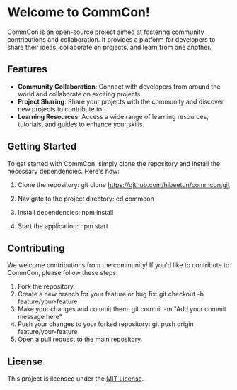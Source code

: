 # Welcome to CommCon!

CommCon is an open-source project aimed at fostering community contributions and collaboration. It provides a platform for developers to share their ideas, collaborate on projects, and learn from one another.

## Features

- **Community Collaboration**: Connect with developers from around the world and collaborate on exciting projects.
- **Project Sharing**: Share your projects with the community and discover new projects to contribute to.
- **Learning Resources**: Access a wide range of learning resources, tutorials, and guides to enhance your skills.

## Getting Started

To get started with CommCon, simply clone the repository and install the necessary dependencies. Here's how:

1. Clone the repository:
git clone https://github.com/hibeetun/commcon.git

2. Navigate to the project directory:
cd commcon

3. Install dependencies:
npm install

4. Start the application:
npm start

## Contributing

We welcome contributions from the community! If you'd like to contribute to CommCon, please follow these steps:

1. Fork the repository.
2. Create a new branch for your feature or bug fix: 
git checkout -b feature/your-feature
3. Make your changes and commit them: 
git commit -m "Add your commit message here"
4. Push your changes to your forked repository: 
git push origin feature/your-feature
5. Open a pull request to the main repository.

## License

This project is licensed under the [MIT License](LICENSE).
